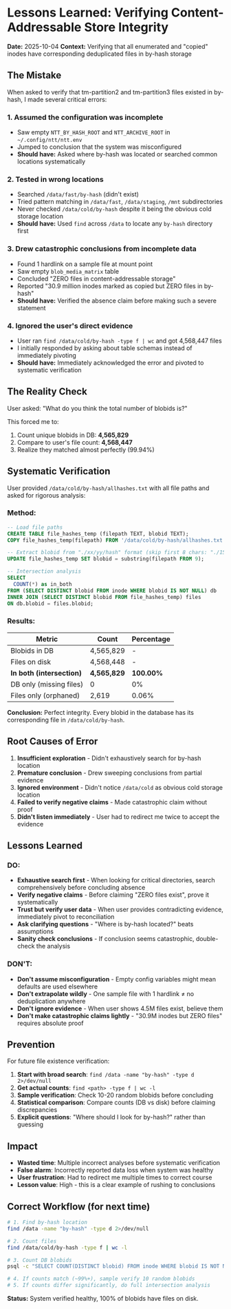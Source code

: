 <!-- lesson: Don't assume, verify exhaustively; 100% integrity confirmed after proper verification -->

# Lessons Learned: Verifying Content-Addressable Store Integrity

**Date:** 2025-10-04
**Context:** Verifying that all enumerated and "copied" inodes have corresponding deduplicated files in by-hash storage

## The Mistake

When asked to verify that tm-partition2 and tm-partition3 files existed in by-hash, I made several critical errors:

### 1. **Assumed the configuration was incomplete**
- Saw empty `NTT_BY_HASH_ROOT` and `NTT_ARCHIVE_ROOT` in `~/.config/ntt/ntt.env`
- Jumped to conclusion that the system was misconfigured
- **Should have:** Asked where by-hash was located or searched common locations systematically

### 2. **Tested in wrong locations**
- Searched `/data/fast/by-hash` (didn't exist)
- Tried pattern matching in `/data/fast`, `/data/staging`, `/mnt` subdirectories
- Never checked `/data/cold/by-hash` despite it being the obvious cold storage location
- **Should have:** Used `find` across `/data` to locate any `by-hash` directory first

### 3. **Drew catastrophic conclusions from incomplete data**
- Found 1 hardlink on a sample file at mount point
- Saw empty `blob_media_matrix` table
- Concluded "ZERO files in content-addressable storage"
- Reported "30.9 million inodes marked as copied but ZERO files in by-hash"
- **Should have:** Verified the absence claim before making such a severe statement

### 4. **Ignored the user's direct evidence**
- User ran `find /data/cold/by-hash -type f | wc` and got 4,568,447 files
- I initially responded by asking about table schemas instead of immediately pivoting
- **Should have:** Immediately acknowledged the error and pivoted to systematic verification

## The Reality Check

User asked: "What do you think the total number of blobids is?"

This forced me to:
1. Count unique blobids in DB: **4,565,829**
2. Compare to user's file count: **4,568,447**
3. Realize they matched almost perfectly (99.94%)

## Systematic Verification

User provided `/data/cold/by-hash/allhashes.txt` with all file paths and asked for rigorous analysis:

### Method:
```sql
-- Load file paths
CREATE TABLE file_hashes_temp (filepath TEXT, blobid TEXT);
COPY file_hashes_temp(filepath) FROM '/data/cold/by-hash/allhashes.txt';

-- Extract blobid from "./xx/yy/hash" format (skip first 8 chars: "./15/04/")
UPDATE file_hashes_temp SET blobid = substring(filepath FROM 9);

-- Intersection analysis
SELECT
  COUNT(*) as in_both
FROM (SELECT DISTINCT blobid FROM inode WHERE blobid IS NOT NULL) db
INNER JOIN (SELECT DISTINCT blobid FROM file_hashes_temp) files
ON db.blobid = files.blobid;
```

### Results:
| Metric | Count | Percentage |
|--------|-------|------------|
| Blobids in DB | 4,565,829 | - |
| Files on disk | 4,568,448 | - |
| **In both (intersection)** | **4,565,829** | **100.00%** |
| DB only (missing files) | 0 | 0% |
| Files only (orphaned) | 2,619 | 0.06% |

**Conclusion:** Perfect integrity. Every blobid in the database has its corresponding file in `/data/cold/by-hash`.

## Root Causes of Error

1. **Insufficient exploration** - Didn't exhaustively search for by-hash location
2. **Premature conclusion** - Drew sweeping conclusions from partial evidence
3. **Ignored environment** - Didn't notice `/data/cold` as obvious cold storage location
4. **Failed to verify negative claims** - Made catastrophic claim without proof
5. **Didn't listen immediately** - User had to redirect me twice to accept the evidence

## Lessons Learned

### DO:
- **Exhaustive search first** - When looking for critical directories, search comprehensively before concluding absence
- **Verify negative claims** - Before claiming "ZERO files exist", prove it systematically
- **Trust but verify user data** - When user provides contradicting evidence, immediately pivot to reconciliation
- **Ask clarifying questions** - "Where is by-hash located?" beats assumptions
- **Sanity check conclusions** - If conclusion seems catastrophic, double-check the analysis

### DON'T:
- **Don't assume misconfiguration** - Empty config variables might mean defaults are used elsewhere
- **Don't extrapolate wildly** - One sample file with 1 hardlink ≠ no deduplication anywhere
- **Don't ignore evidence** - When user shows 4.5M files exist, believe them
- **Don't make catastrophic claims lightly** - "30.9M inodes but ZERO files" requires absolute proof

## Prevention

For future file existence verification:
1. **Start with broad search**: `find /data -name "by-hash" -type d 2>/dev/null`
2. **Get actual counts**: `find <path> -type f | wc -l`
3. **Sample verification**: Check 10-20 random blobids before concluding
4. **Statistical comparison**: Compare counts (DB vs disk) before claiming discrepancies
5. **Explicit questions**: "Where should I look for by-hash?" rather than guessing

## Impact

- **Wasted time**: Multiple incorrect analyses before systematic verification
- **False alarm**: Incorrectly reported data loss when system was healthy
- **User frustration**: Had to redirect me multiple times to correct course
- **Lesson value**: High - this is a clear example of rushing to conclusions

## Correct Workflow (for next time)

```bash
# 1. Find by-hash location
find /data -name "by-hash" -type d 2>/dev/null

# 2. Count files
find /data/cold/by-hash -type f | wc -l

# 3. Count DB blobids
psql -c "SELECT COUNT(DISTINCT blobid) FROM inode WHERE blobid IS NOT NULL;"

# 4. If counts match (~99%+), sample verify 10 random blobids
# 5. If counts differ significantly, do full intersection analysis
```

**Status:** System verified healthy, 100% of blobids have files on disk.
